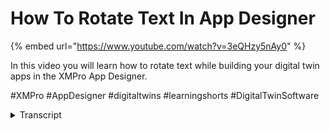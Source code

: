 # How To Rotate Text In App Designer
{% embed url="https://www.youtube.com/watch?v=3eQHzy5nAy0" %}

In this video you will learn how to rotate text while building your digital twin apps in the XMPro App Designer. 

#XMPro #AppDesigner #digitaltwins #learningshorts #DigitalTwinSoftware
<details>
<summary>Transcript</summary>in this video we will discuss how to

rotate text in the XM Pro app designer

to get started select the appropriate

text

navigate to block styling and then

extras under the transform blade enter

the degree of rotation that you would

like to apply to the z-axis that's it

you can now save the change and launch

your application to view the live

results
</details>